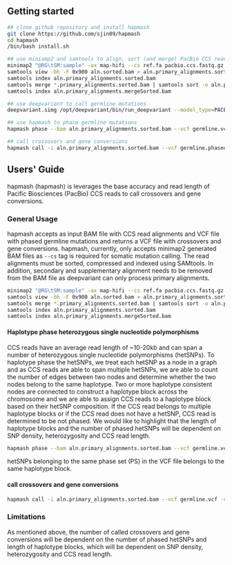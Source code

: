 ## <a name="started"></a>Getting started

```sh
## clone github repository and install hapmash
git clone https://github.com/sjin09/hapmash
cd hapmash
/bin/bash install.sh

## use miniamp2 and samtools to align, sort (and merge) PacBio CCS read alignments
minimap2 "@RG\tSM:sample" -ax map-hifi --cs ref.fa pacbio.ccs.fastq.gz | samtools sort -o aln.sorted.bam # SM tag must be provided to retrieve sample ID
samtools view -bh -F 0x900 aln.sorted.bam > aln.primary_alignments.sorted.bam # select primary alignments
samtools index aln.primary_alignments.sorted.bam
samtools merge *.primary_alignments.sorted.bam | samtools sort -o aln.primary_alignments.mergeSorted.bam -
samtools index aln.primary_alignments.mergeSorted.bam 

## use deepvariant to call germline mutations
deepvariant.simg /opt/deepvariant/bin/run_deepvariant --model_type=PACBIO --ref ref.fa --reads=aln.primary_alignments.sorted.bam --output_vcf=germline.vcf

## use hapmash to phase germline mutations
hapmash phase --bam aln.primary_alignments.sorted.bam --vcf germline.vcf.bgz -o germline.phased.vcf 

## call crossovers and gene conversions
hapmash call -i aln.primary_alignments.sorted.bam --vcf germline.phased.vcf -o recombinants.vcf 
```

## <a name="uguide"></a>Users' Guide

hapmash (hapmash) is leverages the base accuracy and read length of Pacific Biosciences (PacBio) CCS reads to call crossovers and gene conversions. 

### <a name="general"></a>General Usage

hapmash accepts as input BAM file with CCS read alignments and VCF file with phased germline mutations and returns a VCF file with crossovers and gene conversions. hapmash, currently, only accepts minimap2 generated BAM files as `--cs` tag is required for somatic mutation calling. The read alignments must be sorted, compressed and indexed using SAMtools. In addition, secondary and supplementary alignment needs to be removed from the BAM file as deepvariant can only process primary alignments.

```sh
minimap2 "@RG\tSM:sample" -ax map-hifi --cs ref.fa pacbio.ccs.fastq.gz | samtools sort -o aln.sorted.bam # SM tag must be provided to retrieve sample ID
samtools view -bh -F 0x900 aln.sorted.bam > aln.primary_alignments.sorted.bam # select primary alignments
samtools merge *.primary_alignments.sorted.bam | samtools sort -o aln.primary_alignments.mergeSorted.bam -
samtools index aln.primary_alignments.sorted.bam
samtools index aln.primary_alignments.mergeSorted.bam 
```

#### Haplotype phase heterozygous single nucleotide polymorphisms 

CCS reads have an average read length of ~10-20kb and can span a number of heterozygous single nucleotide polymorphisms (hetSNPs). To haplotype phase the hetSNPs, we treat each hetSNP as a node in a graph and as CCS reads are able to span multiple hetSNPs, we are able to count the number of edges between two nodes and determine whether the two nodes belong to the same haplotype. Two or more haplotype consistent nodes are connected to construct a haplotype block across the chromosome and we are able to assign CCS reads to a haplotype block based on their hetSNP composition. If the CCS read belongs to multiple haplotype blocks or if the CCS read does not have a hetSNP, CCS read is determined to be not phased. We would like to highlight that the length of haplotype blocks and the number of phased hetSNPs will be dependent on SNP density, heterozygosity and CCS read length.

```sh
hapmash phase --bam aln.primary_alignments.sorted.bam --vcf germline.vcf.bgz -o germline.phased.vcf 
```

hetSNPs belonging to the same phase set (PS) in the VCF file belongs to the same haplotype block.

#### call crossovers and gene conversions 

```sh
hapmash call -i aln.primary_alignments.sorted.bam --vcf germline.vcf -o recombinant.vcf 
```

### Limitations

As mentioned above, the number of called crossovers and gene conversions will be dependent on the number of phased hetSNPs and length of haplotype blocks, which will be dependent on SNP density, heterozygosity and CCS read length.

